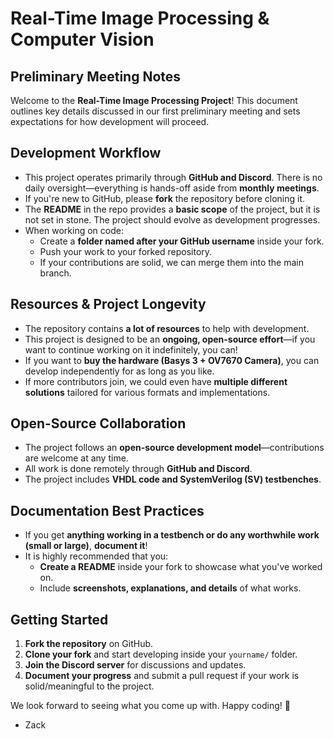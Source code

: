 # Real-Time Image Processing & Computer Vision

## Preliminary Meeting Notes
Welcome to the **Real-Time Image Processing Project**! This document outlines key details discussed in our first preliminary meeting and sets expectations for how development will proceed. 

## Development Workflow
- This project operates primarily through **GitHub and Discord**. There is no daily oversight—everything is hands-off aside from **monthly meetings**.
- If you're new to GitHub, please **fork** the repository before cloning it.
- The **README** in the repo provides a **basic scope** of the project, but it is not set in stone. The project should evolve as development progresses.
- When working on code:
  - Create a **folder named after your GitHub username** inside your fork.
  - Push your work to your forked repository.
  - If your contributions are solid, we can merge them into the main branch.

## Resources & Project Longevity
- The repository contains **a lot of resources** to help with development.
- This project is designed to be an **ongoing, open-source effort**—if you want to continue working on it indefinitely, you can!
- If you want to **buy the hardware (Basys 3 + OV7670 Camera)**, you can develop independently for as long as you like.
- If more contributors join, we could even have **multiple different solutions** tailored for various formats and implementations.

## Open-Source Collaboration
- The project follows an **open-source development model**—contributions are welcome at any time.
- All work is done remotely through **GitHub and Discord**.
- The project includes **VHDL code and SystemVerilog (SV) testbenches**.

## Documentation Best Practices
- If you get **anything working in a testbench or do any worthwhile work (small or large)**, **document it**!
- It is highly recommended that you:
  - **Create a README** inside your fork to showcase what you've worked on.
  - Include **screenshots, explanations, and details** of what works.

## Getting Started
1. **Fork the repository** on GitHub.
2. **Clone your fork** and start developing inside your `yourname/` folder.
3. **Join the Discord server** for discussions and updates.
4. **Document your progress** and submit a pull request if your work is solid/meaningful to the project.

We look forward to seeing what you come up with. Happy coding! 🚀

- Zack
